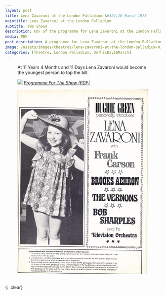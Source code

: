 ```yaml
---
layout: post
title: Lena Zavaroni at the London Palladium &#124;16 March 1975
maintitle: Lena Zavaroni at the London Palladium
subtitle: Two Shows
description: PDF of the programme for Lena Zavaroni at the London Palladium.
media: PDF
post_description: A programme for Lena Zavaroni at the London Palladium.
image: /assets/images/theatres/lena-zavaroni-at-the-london-palladium-01.jpg
categories: [Theatre, London Palladium, OnThisDay16March]
---
```


<figure class="fig3">
<p>At 11 Years 4 Months and 11 Days Lena Zavaroni would become the youngest person to top the bill.</p>
</figure>

<figure class="fig1">
<a href="/assets/images/theatres/lena-zavaroni-at-the-london-palladium-01.jpg"><img src="/assets/images/theatres/lena-zavaroni-at-the-london-palladium-01.jpg" class="full-width zoom-in" /></a>
<cite><a href="/assets/pdf/1975-03-16 - Lena Zavaroni at the London Palladium.pdf">Programme For The Show (PDF)</a></cite>
</figure>

<figure class="fig2">
<a href="/assets/images/theatres/lena-zavaroni-at-the-london-palladium-03.jpg"><img src="/assets/images/theatres/lena-zavaroni-at-the-london-palladium-03.jpg" class="full-width zoom-in" /></a>
</figure>

<br />{: .clear}

